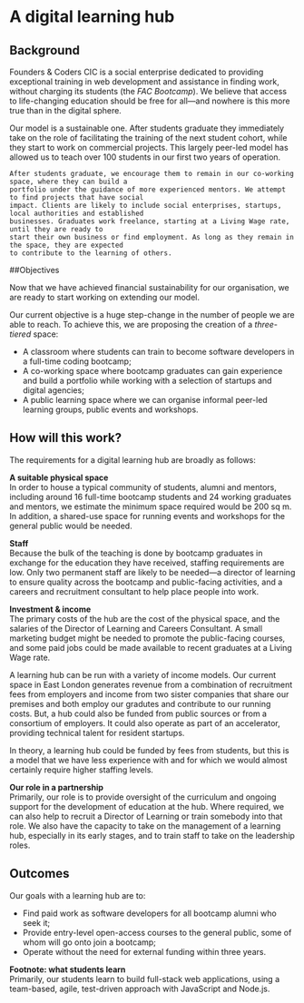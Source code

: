 # A digital learning hub

## Background
Founders & Coders CIC is a social enterprise dedicated to providing exceptional training in web development and assistance in finding work, without charging its students (the *FAC Bootcamp*). We believe that access to life-changing education should be free for all—and nowhere is this more true than in the digital sphere. 

Our model is a sustainable one. After students graduate they immediately take on the role of facilitating the training of the next student cohort, while they start to work on commercial projects. This largely peer-led model has allowed us to teach over 100 students in our first two years of operation. 

    After students graduate, we encourage them to remain in our co-working space, where they can build a 
    portfolio under the guidance of more experienced mentors. We attempt to find projects that have social 
    impact. Clients are likely to include social enterprises, startups, local authorities and established 
    businesses. Graduates work freelance, starting at a Living Wage rate, until they are ready to 
    start their own business or find employment. As long as they remain in the space, they are expected 
    to contribute to the learning of others.

##Objectives

Now that we have achieved financial sustainability for our organisation, we are ready to start working on extending our model. 

Our current objective is a huge step-change in the number of people we are able to reach. To achieve this, we are proposing the creation of a *three-tiered* space:

+ A classroom where students can train to become software developers in a full-time coding bootcamp;
+ A co-working space where bootcamp graduates can gain experience and build a portfolio while working with a selection of startups and digital agencies;
+ A public learning space where we can organise informal peer-led learning groups, public events and workshops.

## How will this work?

The requirements for a digital learning hub are broadly as follows:

**A suitable physical space**  
In order to house a typical community of students, alumni and mentors, including around 16 full-time bootcamp students and 24 working graduates and mentors, we estimate the minimum space required would be 200 sq m. In addition,  a shared-use space for running events and workshops for the general public would be needed.

**Staff**  
Because the bulk of the teaching is done by bootcamp graduates in exchange for the education they have received, staffing requirements are low. Only two permanent staff are likely to be needed—a director of learning to ensure quality across the bootcamp and public-facing activities, and a careers and recruitment consultant to help place people into work.

**Investment & income**  
The primary costs of the hub are the cost of the physical space, and the salaries of the Director of Learning and Careers Consultant. A small marketing budget might be needed to promote the public-facing courses, and some paid jobs could be made available to recent graduates at a Living Wage rate. 

A learning hub can be run with a variety of income models. Our current space in East London generates revenue from a combination of recruitment fees from employers and income from two sister companies that share our premises and both employ our gradutes and contribute to our running costs. But, a hub could also be funded from public sources or from a consortium of employers. It could also operate as part of an accelerator, providing technical talent for resident startups. 

In theory, a learning hub could be funded by fees from students, but this is a model that we have less experience with and for which we would almost certainly require higher staffing levels.

**Our role in a partnership**  
Primarily, our role is to provide oversight of the curriculum and ongoing support for the development of education at the hub. Where required, we can also help to recruit a Director of Learning or train somebody into that role. We also have the capacity to take on the management of a  learning hub, especially in its early stages, and to train staff to take on the leadership roles.

## Outcomes

Our goals with a learning hub are to: 

+ Find paid work as software developers for all bootcamp alumni who seek it;
+ Provide entry-level open-access courses to the general public, some of whom will go onto join a bootcamp;
+ Operate without the need for external funding within three years.

**Footnote: what students learn**  
Primarily, our students learn to build full-stack web applications, using a team-based, agile, test-driven approach with JavaScript and Node.js. 

